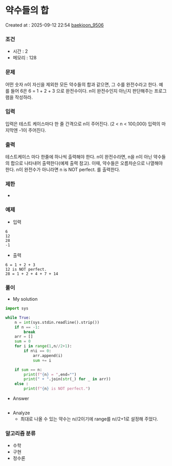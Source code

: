 # 약수들의 합
Created at : 2025-09-12 22:54
[baekjoon_9506](https://www.acmicpc.net/problem/9506)
### 조건
- 시간 : 2
- 메모리 : 128
### 문제
어떤 숫자 n이 자신을 제외한 모든 약수들의 합과 같으면, 그 수를 완전수라고 한다.
예를 들어 6은 6 = 1 + 2 + 3 으로 완전수이다.
n이 완전수인지 아닌지 판단해주는 프로그램을 작성하라.
### 입력
입력은 테스트 케이스마다 한 줄 간격으로 n이 주어진다. (2 < n < 100,000)
입력의 마지막엔 -1이 주어진다.
### 출력
테스트케이스 마다 한줄에 하나씩 출력해야 한다.
n이 완전수라면, n을 n이 아닌 약수들의 합으로 나타내어 출력한다(예제 출력 참고).
이때, 약수들은 오름차순으로 나열해야 한다.
n이 완전수가 아니라면 n is NOT perfect. 를 출력한다.
### 제한
- 
### 예제
- 입력
```
6
12
28
-1
```
- 출력
```
6 = 1 + 2 + 3
12 is NOT perfect.
28 = 1 + 2 + 4 + 7 + 14
``` 

### 풀이
- My solution
```python
import sys

while True:
    n = int(sys.stdin.readline().strip())
    if n == -1:
        break
    arr = []
    sum = 0
    for i in range(1,n//2+1):
        if n%i == 0:
            arr.append(i)
            sum += i

    if sum == n:
        print(f"{n} = ",end="")
        print(" + ".join(str(_) for _ in arr))
    else :
        print(f"{n} is NOT perfect.")
```

- Answer
```python

```

- Analyze
	- 최대로 나올 수 있는 약수는 n//2이기에 range를 n//2+1로 설정해 주었다.
### 알고리즘 분류
- 수학
- 구현
- 정수론